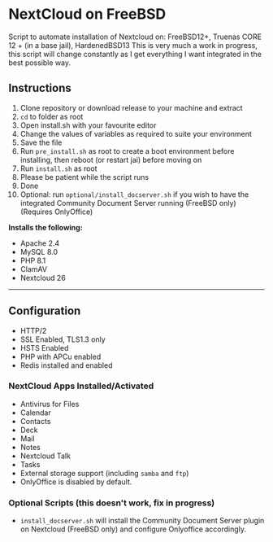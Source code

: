 # NextCloud on FreeBSD
Script to automate installation of Nextcloud on: FreeBSD12+, Truenas CORE 12 + (in a base jail), HardenedBSD13
This is very much a work in progress, this script will change constantly as I get everything I want integrated in the best possible way.

## Instructions

01. Clone repository or download release to your machine and extract
02. `cd` to folder as root
03. Open install.sh with your favourite editor
04. Change the values of variables as required to suite your environment
05. Save the file
06. Run `pre_install.sh` as root to create a boot environment before installing, then reboot (or restart jai) before moving on
07. Run `install.sh` as root
08. Please be patient while the script runs
09. Done
10. Optional: run `optional/install_docserver.sh` if you wish to have the integrated Community Document Server running (FreeBSD only) (Requires OnlyOffice)

**Installs the following:**

* Apache 2.4
* MySQL 8.0
* PHP 8.1
* ClamAV
* Nextcloud 26

------------

## Configuration

* HTTP/2
* SSL Enabled, TLS1.3 only
* HSTS Enabled
* PHP with APCu enabled
* Redis installed and enabled

### NextCloud Apps Installed/Activated

* Antivirus for Files
* Calendar
* Contacts
* Deck
* Mail
* Notes
* Nextcloud Talk
* Tasks
* External storage support (including `samba` and `ftp`)
* OnlyOffice is disabled by default.

### Optional Scripts (this doesn't work, fix in progress)

* `install_docserver.sh` will install the Community Document Server plugin on Nextcloud (FreeBSD only) and configure Onlyoffice accordingly.
